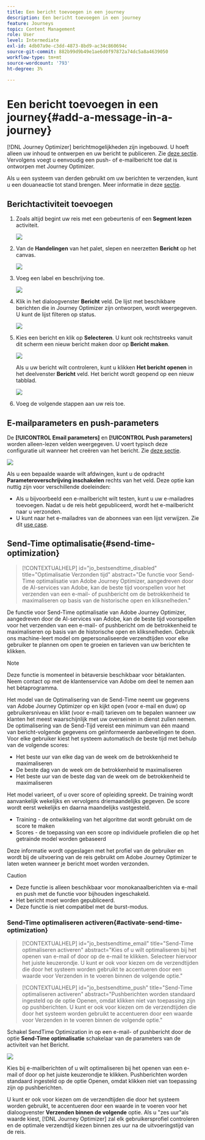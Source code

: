 ```yaml
---
title: Een bericht toevoegen in een journey
description: Een bericht toevoegen in een journey
feature: Journeys
topic: Content Management
role: User
level: Intermediate
exl-id: 4db07a9e-c3dd-4873-8bd9-ac34c860694c
source-git-commit: 882b99d9b49e1ae6d0f97872a74dc5a8a4639050
workflow-type: tm+mt
source-wordcount: '793'
ht-degree: 3%

---
```


# Een bericht toevoegen in een journey{#add-a-message-in-a-journey}

[!DNL Journey Optimizer] berichtmogelijkheden zijn ingebouwd. U hoeft alleen uw inhoud te ontwerpen en uw bericht te publiceren. Zie [deze sectie](../messages/get-started-content.md). Vervolgens voegt u eenvoudig een push- of e-mailbericht toe dat is ontworpen met Journey Optimizer.

Als u een systeem van derden gebruikt om uw berichten te verzenden, kunt u een douaneactie tot stand brengen. Meer informatie in deze [sectie](../action/action.md).

## Berichtactiviteit toevoegen

1. Zoals altijd begint uw reis met een gebeurtenis of een **Segment lezen** activiteit.

   ![](assets/jo-message0.png)

1. Van de **Handelingen** van het palet, slepen en neerzetten **Bericht** op het canvas.

   ![](assets/jo-message1.png)

1. Voeg een label en beschrijving toe.

   ![](assets/jo-message2.png)

1. Klik in het dialoogvenster **Bericht** veld. De lijst met beschikbare berichten die in Journey Optimizer zijn ontworpen, wordt weergegeven. U kunt de lijst filteren op status.

   ![](assets/jo-message3.png)

1. Kies een bericht en klik op **Selecteren**. U kunt ook rechtstreeks vanuit dit scherm een nieuw bericht maken door op **Bericht maken**.

   ![](assets/jo-message4-ter.png)

   Als u uw bericht wilt controleren, kunt u klikken **Het bericht openen** in het deelvenster **Bericht** veld. Het bericht wordt geopend op een nieuw tabblad.

   ![](assets/jo-message4-bis.png)

1. Voeg de volgende stappen aan uw reis toe.

## E-mailparameters en push-parameters

De **[!UICONTROL Email parameters]** en **[!UICONTROL Push parameters]** worden alleen-lezen velden weergegeven. U voert typisch deze configuratie uit wanneer het creëren van het bericht. Zie [deze sectie](../messages/get-started-content.md).

![](assets/jo-message4.png)

Als u een bepaalde waarde wilt afdwingen, kunt u de opdracht **Parameteroverschrijving inschakelen** rechts van het veld. Deze optie kan nuttig zijn voor verschillende doeleinden:

* Als u bijvoorbeeld een e-mailbericht wilt testen, kunt u uw e-mailadres toevoegen. Nadat u de reis hebt gepubliceerd, wordt het e-mailbericht naar u verzonden.
* U kunt naar het e-mailadres van de abonnees van een lijst verwijzen. Zie dit [use case](message-to-subscribers-uc.md).

## Send-Time optimalisatie{#send-time-optimization}

>[!CONTEXTUALHELP]
>id="jo_bestsendtime_disabled"
>title="Optimalisatie Verzonden tijd"
>abstract="De functie voor Send-Time optimalisatie van Adobe Journey Optimizer, aangedreven door de AI-services van Adobe, kan de beste tijd voorspellen voor het verzenden van een e-mail- of pushbericht om de betrokkenheid te maximaliseren op basis van de historische open en kliksnelheden."

De functie voor Send-Time optimalisatie van Adobe Journey Optimizer, aangedreven door de AI-services van Adobe, kan de beste tijd voorspellen voor het verzenden van een e-mail- of pushbericht om de betrokkenheid te maximaliseren op basis van de historische open en kliksnelheden. Gebruik ons machine-leert model om gepersonaliseerde verzendtijden voor elke gebruiker te plannen om open te groeien en tarieven van uw berichten te klikken.

>[!NOTE]
>
>Deze functie is momenteel in bètaversie beschikbaar voor bètaklanten. Neem contact op met de klantenservice van Adobe om deel te nemen aan het bètaprogramma.

Het model van de Optimalisering van de Send-Time neemt uw gegevens van Adobe Journey Optimizer op en kijkt open (voor e-mail en duw) op gebruikersniveau en klikt (voor e-mail) tarieven om te bepalen wanneer uw klanten het meest waarschijnlijk met uw overseinen in dienst zullen nemen. De optimalisering van de Send-Tijd vereist een minimum van één maand van bericht-volgende gegevens om geïnformeerde aanbevelingen te doen. Voor elke gebruiker kiest het systeem automatisch de beste tijd met behulp van de volgende scores:

* Het beste uur van elke dag van de week om de betrokkenheid te maximaliseren
* De beste dag van de week om de betrokkenheid te maximaliseren
* Het beste uur van de beste dag van de week om de betrokkenheid te maximaliseren

Het model varieert, of u over score of opleiding spreekt. De training wordt aanvankelijk wekelijks en vervolgens driemaandelijks gegeven. De score wordt eerst wekelijks en daarna maandelijks vastgesteld.

* Training - de ontwikkeling van het algoritme dat wordt gebruikt om de score te maken
* Scores - de toepassing van een score op individuele profielen die op het getrainde model worden gebaseerd

Deze informatie wordt opgeslagen met het profiel van de gebruiker en wordt bij de uitvoering van de reis gebruikt om Adobe Journey Optimizer te laten weten wanneer je bericht moet worden verzonden.

>[!CAUTION]
>
>* Deze functie is alleen beschikbaar voor monokanaalberichten via e-mail en push met de functie voor bijhouden ingeschakeld.
>* Het bericht moet worden gepubliceerd.
>* Deze functie is niet compatibel met de burst-modus.


### Send-Time optimaliseren activeren{#activate-send-time-optimization}

>[!CONTEXTUALHELP]
>id="jo_bestsendtime_email"
>title="Send-Time optimaliseren activeren"
>abstract="Kies of u wilt optimaliseren bij het openen van e-mail of door op de e-mail te klikken. Selecteer hiervoor het juiste keuzerondje. U kunt er ook voor kiezen om de verzendtijden die door het systeem worden gebruikt te accentueren door een waarde voor Verzenden in te voeren binnen de volgende optie."

>[!CONTEXTUALHELP]
>id="jo_bestsendtime_push"
>title="Send-Time optimaliseren activeren"
>abstract="Pushberichten worden standaard ingesteld op de optie Openen, omdat klikken niet van toepassing zijn op pushberichten. U kunt er ook voor kiezen om de verzendtijden die door het systeem worden gebruikt te accentueren door een waarde voor Verzenden in te voeren binnen de volgende optie."

Schakel SendTime Optimization in op een e-mail- of pushbericht door de optie **Send-Time optimalisatie** schakelaar van de parameters van de activiteit van het Bericht.

![](assets/jo-message5.png)

Kies bij e-mailberichten of u wilt optimaliseren bij het openen van een e-mail of door op het juiste keuzerondje te klikken. Pushberichten worden standaard ingesteld op de optie Openen, omdat klikken niet van toepassing zijn op pushberichten.

U kunt er ook voor kiezen om de verzendtijden die door het systeem worden gebruikt, te accentueren door een waarde in te voeren voor het dialoogvenster **Verzenden binnen de volgende** optie. Als u &quot;zes uur&quot;als waarde kiest, [!DNL Journey Optimizer] zal elk gebruikersprofiel controleren en de optimale verzendtijd kiezen binnen zes uur na de uitvoeringstijd van de reis.
